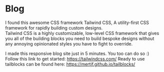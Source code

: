# Blog
I found this awesome CSS framework Tailwind CSS, A utility-first CSS framework for
rapidly building custom designs. <br/> Tailwind CSS is a highly customizable, low-level CSS framework that gives you all of the building blocks you need to build bespoke designs without any annoying opinionated styles you have to fight to override.

I made this responsive blog site just in 5 minutes. You too can do so :)<br/>
Follow this link to get started: https://tailwindcss.com/ 
Ready to use tailblocks can be found here: https://mertjf.github.io/tailblocks/
